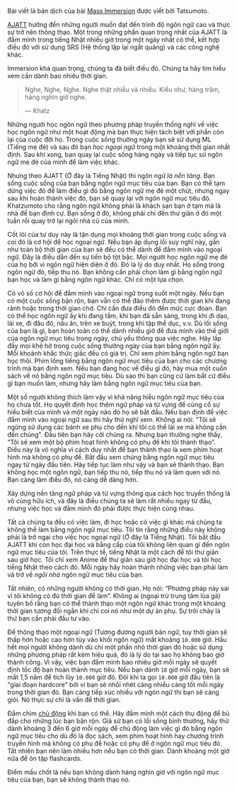 Bài viết là bản dịch của bài [Mass Immersion](https://tatsumoto.neocities.org/blog/mass-immersion.html) được viết bởi Tatsumoto.

[AJATT](https://tatsumoto.neocities.org/blog/whats-ajatt.html) hướng đến những người muốn đạt đến trình độ ngôn ngữ cao và thực sự trở nên thông thạo. Một trong những phần quan trọng nhất của AJATT là đắm mình trong tiếng Nhật nhiều giờ trong một ngày nhất có thể, kết hợp điều đó với sử dụng SRS (Hệ thống lặp lại ngắt quãng) và các công nghệ khác.

Immersion khá quan trọng, chúng ta đã biết điều đó. Chúng ta hãy tìm hiểu xem cần dành bao nhiêu thời gian.


> Nghe, Nghe, Nghe. Nghe thật nhiều và nhiều. Kiểu như, hàng trăm, hàng nghìn giờ nghe.
>
> — Khatz

Những người học ngôn ngữ theo phương pháp truyền thống nghĩ về việc học ngôn ngữ như một hoạt động mà bạn thực hiện tách biệt với phần còn lại của cuộc đời họ. Trong cuộc sống thường ngày bạn sẽ sử dụng ML (Tiếng mẹ đẻ) và sau đó bạn _học ngoại ngữ_ trong một khoảng thời gian nhất định. Sau khi xong, bạn quay lại cuộc sống hàng ngày và tiếp tục sử ngôn ngữ mẹ đẻ của mình để làm việc khác.

Nhưng theo AJATT (Ở đây là Tiếng Nhật) thì ngôn ngữ _là nền tảng_. Bạn sống cuộc sống của bạn bằng ngôn ngữ mục tiêu của bạn. Bạn có thể tạm dừng việc đó để làm điều gì đó bằng ngôn ngữ mẹ đẻ một chút, nhưng ngay sau khi hoàn thành việc đó, bạn sẽ quay lại với ngôn ngữ mục tiêu đó. Khatzumoto cho rằng ngôn ngữ không phải là khách sạn bạn ở tạm mà là nhà để bạn định cự. Bạn sống ở đó,  không phải chỉ đến thư giãn ở đó một tuần rồi quay trở lại ngôi nhà cũ của mình.

Cốt lõi của tư duy này là tận dụng mọi khoảng thời gian trong cuộc sống và coi đó là cơ hội để học ngoại ngữ. Nếu bạn áp dụng lối suy nghĩ này, gần như toàn bộ thời gian của bạn sẽ đều có thể dành để đắm mình vào ngoại ngữ. Đây là điều dẫn đến sự tiến bộ tột bậc. Mọi người học ngôn ngữ mẹ đẻ của họ bởi vì ngôn ngữ hiện diện ở đó. Đó là lý do duy nhất. Họ sống trong ngôn ngữ đó, tiếp thu nó. Bạn không cần phải chọn làm gì bằng ngôn ngữ bạn học và làm gì bằng ngôn ngữ khác. Chỉ có một lựa chọn. 

Có vô số cơ hội để đắm mình vào ngoại ngữ trong suốt một ngày. Nếu bạn có một cuộc sống bận rộn, bạn vẫn có thể đào thêm được thời gian khi đang rảnh hoặc trong thời gian chờ. Chỉ cần đưa điều đó đến mức cực đoan. Bạn có thể học ngôn ngữ ấy khi đang tắm, khi bạn đã sẵn sàng, trong khi đi dạo, lái xe, đi đâu đó, nấu ăn, trên xe buýt, trong khi tập thể dục, v.v. Dù lối sống của bạn là gì, bạn hoàn toàn có thể dành nhiều giờ để đưa mình vào thế giới của ngôn ngữ mục tiêu trong ngày, chủ yếu thông qua việc nghe. Hãy lấp đầy mọi khẽ hở trong cuộc sống thường ngày của bạn bằng ngôn ngữ ấy. Mỗi khoảnh khắc thức giấc đều có giá trị. Chỉ xem phim bằng ngôn ngữ bạn học thôi. Phim lồng tiếng bằng ngôn ngữ mục tiêu của bạn cho các chương trình mà bạn định xem. Nếu bạn đang học về điều gì đó, hãy mua một cuốn sách về nó bằng ngôn ngữ mục tiêu. Dù sao thì bạn cũng cứ làm bất cứ điều gì bạn muốn làm, nhưng hãy làm bằng ngôn ngữ mục tiêu của bạn.

Một số người không thích làm vậy vì khả năng hiểu ngôn ngữ mục tiêu của họ chưa tốt. Họ quyết định học thêm ngữ pháp và từ vựng để củng cố sự hiểu biết của mình và một ngày nào đó họ sẽ bắt đầu. Nếu bạn định để việc đắm mình vào ngoại ngữ sau thì hãy thử nghĩ xem. Không ai nói: "Tôi sẽ ngừng sử dụng các bánh xe phụ cho đến khi tôi có thể lái xe mà không cần đến chúng". Đầu tiên bạn hãy cởi chúng ra. Nhưng bạn thường nghe thấy, “Tôi sẽ xem một bộ phim hoạt hình không có phụ đề khi tôi thành thạo”. Điều này là vô nghĩa vì cách duy nhất để bạn thành thạo là xem phim hoạt hình mà không có phụ đề. Bắt đầu xem chúng bằng ngôn ngữ mục tiêu ngay từ ngày đầu tiên. Hãy tiếp tục làm như vậy và bạn sẽ thành thạo. Bạn không học một ngôn ngữ, bạn tiếp thu nó, tiếp thu nó và làm quen với nó. Bạn càng làm điều đó, nó càng dễ dàng hơn.

Xây dựng nền tảng ngữ pháp và từ vựng thông qua cách học truyền thống là vô cùng hữu ích, và đây là điều chúng ta sẽ làm rất nhiều ngay từ đầu, nhưng việc học và đắm mình đó phải được thực hiện cùng nhau.

Tất cả chúng ta đều có việc làm, đi học hoặc có việc gì khác mà chúng ta không thể làm bằng ngôn ngữ mục tiêu. Tôi tin rằng những điều này không phải là trở ngại cho việc học ngoại ngữ (Ở đây là Tiếng Nhật). Tôi bắt đầu AJATT khi còn học đại học và bằng cấp của tôi không liên quan gì đến ngôn ngữ mục tiêu của tôi. Trên thực tế, tiếng Nhật là một cách để tôi thư giãn sau giờ học. Tôi chỉ xem Anime để thư giãn sau giờ học đại học và tôi học tiếng Nhật theo cách đó. Mỗi ngày hãy hoàn thành những việc bạn phải làm và trở về _ngôi nhà_ ngôn ngữ mục tiêu của bạn.

Tất nhiên, có những người không có thời gian. Họ nói: “Phương pháp này sai vì tôi không có đủ thời gian để làm”. Không ai (ngoại trừ trung tâm lùa gà) tuyên bố rằng bạn có thể thành thạo một ngôn ngữ khác trong một khoảng thời gian tương đối ngắn khi chỉ coi nó như một dự án phụ. Sự trôi chảy là thứ bạn cần phải đầu tư vào.

Để thông thạo một ngoại ngữ (Tương đương người bản ngữ, tuy thời gian sẽ thấp hơn hoặc cao hơn tùy vào khối ngôn ngữ) mất khoảng `10.000` giờ. Hầu hết mọi người không dành dù chỉ một phần nhỏ thời gian đó hoặc sử dụng những phương pháp rất kém hiệu quả, đó là lý do tại sao họ không bao giờ thành công. Vì vậy, việc bạn đắm mình bao nhiêu giờ mỗi ngày sẽ quyết định tốc độ bạn hoàn thành mục tiêu. Nếu bạn dành `18` giờ mỗi ngày, bạn sẽ mất 1,5 năm để tích lũy `10.000` giờ đó. Đôi khi ta gọi `10.000` giờ đầu tiên là "giai đoạn hardcore" bởi vì bạn sẽ nhồi nhét càng nhiều càng tốt mỗi ngày trong thời gian đó. Bạn càng tiếp xúc nhiều với ngôn ngữ thì bạn sẽ càng giỏi. Nó thực sự chỉ là vấn đề thời gian.

Đắm chìm [chủ động](https://tatsumoto.neocities.org/blog/introduction-to-learning-japanese.html#how-to-immerse) khi bạn có thể. Hãy đắm mình một cách thụ động để bù đắp cho những lúc bạn bận rộn. Giả sử bạn có lối sống bình thường, hãy thử dành khoảng 3 đến 6 giờ mỗi ngày để chủ động làm việc gì đó bằng ngôn ngữ mục tiêu cho dù đó là đọc sách, xem phim hoạt hình hay chương trình truyền hình mà không có phụ đề hoặc có phụ đề ở ngôn ngữ mục tiêu đó. Tất nhiên bạn nên làm nhiều hơn nếu bạn có thời gian. Dành khoảng một giờ nữa để ôn tập flashcards. 

Điểm mấu chốt là nếu bạn không dành hàng nghìn giờ với ngôn ngữ mục tiêu của bạn, bạn sẽ không thành thạo nó.
